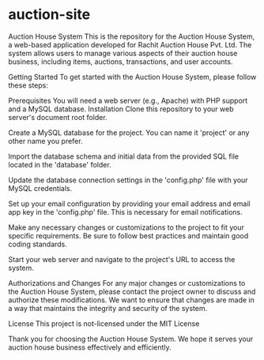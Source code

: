 # auction-site

Auction House System
This is the repository for the Auction House System, a web-based application developed for Rachit Auction House Pvt. Ltd. The system allows users to manage various aspects of their auction house business, including items, auctions, transactions, and user accounts.

Getting Started
To get started with the Auction House System, please follow these steps:

Prerequisites
You will need a web server (e.g., Apache) with PHP support and a MySQL database.
Installation
Clone this repository to your web server's document root folder.

Create a MySQL database for the project. You can name it 'project' or any other name you prefer.

Import the database schema and initial data from the provided SQL file located in the 'database' folder.

Update the database connection settings in the 'config.php' file with your MySQL credentials.

Set up your email configuration by providing your email address and email app key in the 'config.php' file. This is necessary for email notifications.

Make any necessary changes or customizations to the project to fit your specific requirements. Be sure to follow best practices and maintain good coding standards.

Start your web server and navigate to the project's URL to access the system.

Authorizations and Changes
For any major changes or customizations to the Auction House System, please contact the project owner to discuss and authorize these modifications. We want to ensure that changes are made in a way that maintains the integrity and security of the system.

License
This project is not-licensed under the MIT License

Thank you for choosing the Auction House System. We hope it serves your auction house business effectively and efficiently.
